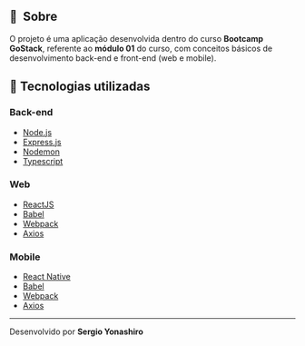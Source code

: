 ## 🔖&nbsp; Sobre
O projeto é uma aplicação desenvolvida dentro do curso **Bootcamp GoStack**, referente ao **módulo 01** do curso, com conceitos básicos de desenvolvimento back-end e front-end (web e mobile).

## 🚀 Tecnologias utilizadas

### Back-end

- [Node.js](https://nodejs.org/pt-br/)
- [Express.js](https://expressjs.com/pt-br/)
- [Nodemon](https://nodemon.io/)
- [Typescript](https://www.typescriptlang.org/)

### Web

- [ReactJS](https://pt-br.reactjs.org/)
- [Babel](https://babeljs.io/)
- [Webpack](https://webpack.js.org/)
- [Axios](https://github.com/axios/axios)

### Mobile

- [React Native](https://reactnative.dev/)
- [Babel](https://babeljs.io/)
- [Webpack](https://webpack.js.org/)
- [Axios](https://github.com/axios/axios)

---

Desenvolvido por **Sergio Yonashiro**
